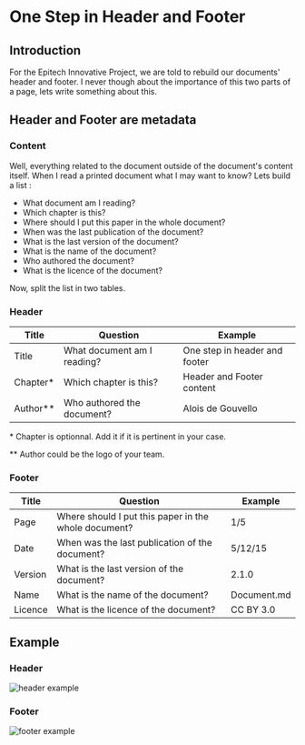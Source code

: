 # One Step in Header and Footer

## Introduction

For the Epitech Innovative Project, we are told to rebuild our documents' header and footer. I never though about the importance of this two parts of a page, lets write something about this.

## Header and Footer are metadata

### Content

Well, everything related to the document outside of the document's content itself. When I read a printed document what I may want to know? Lets build a list :

* What document am I reading?
* Which chapter is this?
* Where should I put this paper in the whole document?
* When was the last publication of the document?
* What is the last version of the document?
* What is the name of the document?
* Who authored the document?
* What is the licence of the document?

Now, split the list in two tables.

### Header

Title | Question | Example
----- | -------- | -------
Title | What document am I reading? | One step in header and footer
Chapter\* | Which chapter is this? | Header and Footer content
Author\*\* | Who authored the document? | Alois de Gouvello

\* Chapter is optionnal. Add it if it is pertinent in your case. 

\*\* Author could be the logo of your team.

### Footer

Title | Question | Example
----- | -------- | -------
Page | Where should I put this paper in the whole document? | 1/5
Date | When was the last publication of the document? | 5/12/15
Version | What is the last version of the document? | 2.1.0
Name | What is the name of the document? | Document.md
Licence | What is the licence of the document? | CC BY 3.0

## Example

### Header

![header example](http://i.imgur.com/brs0sh8.png)

### Footer

![footer example](http://i.imgur.com/TZ3GUIM.png)



